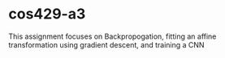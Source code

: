 # cos429-a3

This assignment focuses on Backpropogation, fitting an affine transformation using gradient descent, and training a CNN
